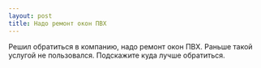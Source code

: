 ```yaml
---
layout: post 
title: Надо ремонт окон ПВХ 
--- 
```

Решил обратиться в компанию, надо ремонт окон ПВХ. Раньше такой услугой не пользовался. Подскажите куда лучше обратиться.